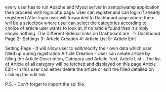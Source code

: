 every user has to run Apache and Mysql server in xampp/wamp application then proceed with login.php page.
User can register and can login if already registered.After login user will forwarded to Dashboard page where there will be a selectbox 
where user can select the categories according to choice of article user wants to look at, if no article found then it simply shows nothing.
The Different Sidebar links on Dashboard are :
1- Dashboard Page
2- Settings
3- Article Creation
4- Article List
5- Article Edit

Setting Page -  It will allow user to edit/modify their own data which user filled up during registration
Article Creation - User can create article by filling the Article Description, Category and Article Text.
Article List - The list of Article of all category will be fetched and displayed on this page
Article Edit - In this user can either delete the article or edit the filled detailed on clicking the edit link

P.S. - Don't forget to import the sql file.
